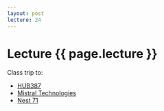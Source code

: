 ```yaml
---
layout: post
lecture: 24
---
```


Lecture {{ page.lecture }}
==========================

Class trip to:

- [HUB387](http://www.hub387.com) 
- [Mistral Technologies](http://www.mistraltechnologies.ba)
- [Nest 71](http://www.nest71.com)
